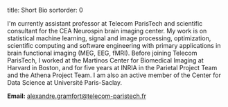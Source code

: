 title: Short Bio
sortorder: 0

I'm currently assistant professor at Telecom ParisTech and scientific consultant for the CEA Neurospin brain imaging center. My work is on statistical machine learning, signal and image processing, optimization, scientific computing and software engineering with primary applications in brain functional imaging (MEG, EEG, fMRI). Before joining Telecom ParisTech, I worked at the Martinos Center for Biomedical Imaging at Harvard in Boston, and for five years at INRIA in the Parietal Project Team and the Athena Project Team. I am also an active member of the Center for Data Science at Université Paris-Saclay.

**Email:** [alexandre.gramfort@telecom-paristech.fr](mailto:alexandre.gramfort@telecom-paristech.fr)
